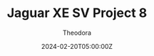 ---
title: "Jaguar XE SV Project 8"
m18a_title: ""
description: "Jaguar XE SV Project 8 2018 (slang_project8) by Opperslang"
date: 2024-02-20T05:00:00Z
thumb: gF7iFxy
mainimage: sdBmXG2
cargallery: ["UnnNrsh", "gypebGp", "jXyMvnB"]
categories: ["Car"]
author: "Theodora"
tags: ["Jaguar", "Sports car", "Road", "Italy", "2018", "Opperslang"]
draft: false
link: https://mods.to/clJq68288869239ca
zipsize: "104 MB"
manu: Jaguar
# brandname: m-sport
country: Italy
year: 2018
class: Sports car
drivetrain: AWD
engine: 5.0-litre v8
power: "591 bhp"
torque: "700"
mass: "1745"
speed: 322
gb: 8-speed
accel: "3.5 seconds"
creator: Opperslang
version: "-"
csp: "Unknown"
carname: "Jaguar XE SV Project 8"
folder: "slang_project8"
livery: "28 colors"
r2r: 0
host: mods
---